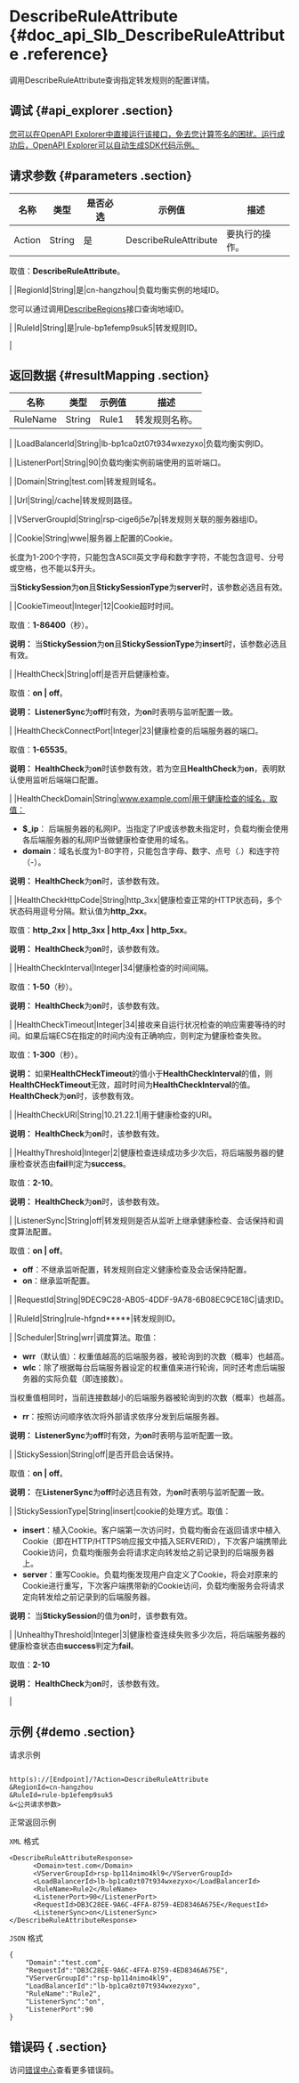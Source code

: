 # DescribeRuleAttribute {#doc_api_Slb_DescribeRuleAttribute .reference}

调用DescribeRuleAttribute查询指定转发规则的配置详情。

## 调试 {#api_explorer .section}

[您可以在OpenAPI Explorer中直接运行该接口，免去您计算签名的困扰。运行成功后，OpenAPI Explorer可以自动生成SDK代码示例。](https://api.aliyun.com/#product=Slb&api=DescribeRuleAttribute&type=RPC&version=2014-05-15)

## 请求参数 {#parameters .section}

|名称|类型|是否必选|示例值|描述|
|--|--|----|---|--|
|Action|String|是|DescribeRuleAttribute|要执行的操作。

 取值：**DescribeRuleAttribute**。

 |
|RegionId|String|是|cn-hangzhou|负载均衡实例的地域ID。

 您可以通过调用[DescribeRegions](~~27584~~)接口查询地域ID。

 |
|RuleId|String|是|rule-bp1efemp9suk5|转发规则ID。

 |

## 返回数据 {#resultMapping .section}

|名称|类型|示例值|描述|
|--|--|---|--|
|RuleName|String|Rule1|转发规则名称。

 |
|LoadBalancerId|String|lb-bp1ca0zt07t934wxezyxo|负载均衡实例ID。

 |
|ListenerPort|String|90|负载均衡实例前端使用的监听端口。

 |
|Domain|String|test.com|转发规则域名。

 |
|Url|String|/cache|转发规则路径。

 |
|VServerGroupId|String|rsp-cige6j5e7p|转发规则关联的服务器组ID。

 |
|Cookie|String|wwe|服务器上配置的Cookie。

 长度为1-200个字符，只能包含ASCII英文字母和数字字符，不能包含逗号、分号或空格，也不能以$开头。

 当**StickySession**为**on**且**StickySessionType**为**server**时，该参数必选且有效。

 |
|CookieTimeout|Integer|12|Cookie超时时间。

 取值：**1-86400**（秒）。

 **说明：** 当**StickySession**为**on**且**StickySessionType**为**insert**时，该参数必选且有效。

 |
|HealthCheck|String|off|是否开启健康检查。

 取值：**on | off**。

 **说明：** **ListenerSync**为**off**时有效，为**on**时表明与监听配置一致。

 |
|HealthCheckConnectPort|Integer|23|健康检查的后端服务器的端口。

 取值：**1-65535**。

 **说明：** **HealthCheck**为**on**时该参数有效，若为空且**HealthCheck**为**on**，表明默认使用监听后端端口配置。

 |
|HealthCheckDomain|String|www.example.com|用于健康检查的域名，取值：

 -   **$\_ip**： 后端服务器的私网IP。当指定了IP或该参数未指定时，负载均衡会使用各后端服务器的私网IP当做健康检查使用的域名。
-   **domain**：域名长度为1-80字符，只能包含字母、数字、点号（.）和连字符（-）。

 **说明：** **HealthCheck**为**on**时，该参数有效。

 |
|HealthCheckHttpCode|String|http\_3xx|健康检查正常的HTTP状态码，多个状态码用逗号分隔。默认值为**http\_2xx**。

 取值：**http\_2xx | http\_3xx | http\_4xx | http\_5xx**。

 **说明：** **HealthCheck**为**on**时，该参数有效。

 |
|HealthCheckInterval|Integer|34|健康检查的时间间隔。

 取值：**1-50**（秒）。

 **说明：** **HealthCheck**为**on**时，该参数有效。

 |
|HealthCheckTimeout|Integer|34|接收来自运行状况检查的响应需要等待的时间。如果后端ECS在指定的时间内没有正确响应，则判定为健康检查失败。

 取值：**1-300**（秒）。

 **说明：** 如果**HealthCHeckTimeout**的值小于**HealthCheckInterval**的值，则**HealthCHeckTimeout**无效，超时时间为**HealthCheckInterval**的值。**HealthCheck**为**on**时，该参数有效。

 |
|HealthCheckURI|String|10.21.22.1|用于健康检查的URI。

 **说明：** **HealthCheck**为**on**时，该参数有效。

 |
|HealthyThreshold|Integer|2|健康检查连续成功多少次后，将后端服务器的健康检查状态由**fail**判定为**success**。

 取值：**2-10**。

 **说明：** **HealthCheck**为**on**时，该参数有效。

 |
|ListenerSync|String|off|转发规则是否从监听上继承健康检查、会话保持和调度算法配置。

 取值：**on | off**。

 -   **off**：不继承监听配置，转发规则自定义健康检查及会话保持配置。
-   **on**：继承监听配置。

 |
|RequestId|String|9DEC9C28-AB05-4DDF-9A78-6B08EC9CE18C|请求ID。

 |
|RuleId|String|rule-hfgnd\*\*\*\*\*|转发规则ID。

 |
|Scheduler|String|wrr|调度算法。取值：

 -   **wrr**（默认值）：权重值越高的后端服务器，被轮询到的次数（概率）也越高。
-   **wlc**：除了根据每台后端服务器设定的权重值来进行轮询，同时还考虑后端服务器的实际负载（即连接数）。

当权重值相同时，当前连接数越小的后端服务器被轮询到的次数（概率）也越高。

-   **rr**：按照访问顺序依次将外部请求依序分发到后端服务器。

 **说明：** **ListenerSync**为**off**时有效，为**on**时表明与监听配置一致。

 |
|StickySession|String|off|是否开启会话保持。

 取值：**on | off**。

 **说明：** 在**ListenerSync**为**off**时必选且有效，为**on**时表明与监听配置一致。

 |
|StickySessionType|String|insert|cookie的处理方式。取值：

 -   **insert**：植入Cookie。客户端第一次访问时，负载均衡会在返回请求中植入Cookie（即在HTTP/HTTPS响应报文中插入SERVERID），下次客户端携带此Cookie访问，负载均衡服务会将请求定向转发给之前记录到的后端服务器上。
-   **server**：重写Cookie。负载均衡发现用户自定义了Cookie，将会对原来的Cookie进行重写，下次客户端携带新的Cookie访问，负载均衡服务会将请求定向转发给之前记录到的后端服务器。

 **说明：** 当**StickySession**的值为**on**时，该参数有效。

 |
|UnhealthyThreshold|Integer|3|健康检查连续失败多少次后，将后端服务器的健康检查状态由**success**判定为**fail**。

 取值：**2-10**

 **说明：** **HealthCheck**为**on**时，该参数有效。

 |

## 示例 {#demo .section}

请求示例

``` {#request_demo}

http(s)://[Endpoint]/?Action=DescribeRuleAttribute
&RegionId=cn-hangzhou
&RuleId=rule-bp1efemp9suk5
&<公共请求参数>

```

正常返回示例

`XML` 格式

``` {#xml_return_success_demo}
<DescribeRuleAttributeResponse>	
	  <Domain>test.com</Domain>
	  <VServerGroupId>rsp-bp114nimo4kl9</VServerGroupId>
	  <LoadBalancerId>lb-bp1ca0zt07t934wxezyxo</LoadBalancerId>
	  <RuleName>Rule2</RuleName>
	  <ListenerPort>90</ListenerPort>
	  <RequestId>DB3C28EE-9A6C-4FFA-8759-4ED8346A675E</RequestId>
	  <ListenerSync>on</ListenerSync>
</DescribeRuleAttributeResponse>
```

`JSON` 格式

``` {#json_return_success_demo}
{
	"Domain":"test.com",
	"RequestId":"DB3C28EE-9A6C-4FFA-8759-4ED8346A675E",
	"VServerGroupId":"rsp-bp114nimo4kl9",
	"LoadBalancerId":"lb-bp1ca0zt07t934wxezyxo",
	"RuleName":"Rule2",
	"ListenerSync":"on",
	"ListenerPort":90
}
```

## 错误码 { .section}

访问[错误中心](https://error-center.alibabacloud.com/status/product/Slb)查看更多错误码。

